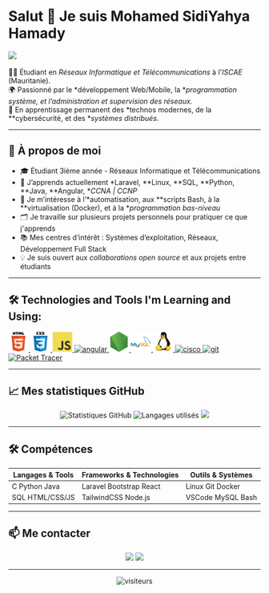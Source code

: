 # Salut 👋 Je suis Mohamed SidiYahya Hamady

![](https://github.com/halfrost/halfrost/blob/master/icons/header_1.png)

👨‍💻 Étudiant en *Réseaux Informatique et Télécommunications* à l'*ISCAE* (Mauritanie).  
🌍 Passionné par le *développement Web/Mobile, la **programmation système, et l’administration et supervision des réseaux*.  
🎯 En apprentissage permanent des *technos modernes, de la **cybersécurité, et des **systèmes distribués*.

---

## 🚀 À propos de moi

* 🎓 Étudiant 3ième année - Réseaux Informatique et Télécommunications
* 🧠 J’apprends actuellement *Laravel, **Linux, **SQL, **Python, **Java, **Angular, **CCNA | CCNP*
* 🔧 Je m’intéresse à l’*automatisation, aux **scripts Bash, à la **virtualisation (Docker), et à la **programmation bas-niveau*
* 🗂 Je travaille sur plusieurs projets personnels pour pratiquer ce que j'apprends
* 📚 Mes centres d’intérêt : Systèmes d’exploitation, Réseaux, Développement Full Stack
* 💡 Je suis ouvert aux *collaborations open source* et aux projets entre étudiants

---

<h2 align="left">🛠 Technologies and Tools I'm Learning and Using:</h2>
<p align="left">
  <a href="https://www.w3.org/html/" target="_blank"> <img src="https://raw.githubusercontent.com/devicons/devicon/master/icons/html5/html5-original-wordmark.svg" alt="html5" width="40" height="40"/> </a>
  <a href="https://www.w3schools.com/css/" target="_blank"> <img src="https://raw.githubusercontent.com/devicons/devicon/master/icons/css3/css3-original-wordmark.svg" alt="css3" width="40" height="40"/> </a>
  <a href="https://developer.mozilla.org/en-US/docs/Web/JavaScript" target="_blank"> <img src="https://raw.githubusercontent.com/devicons/devicon/master/icons/javascript/javascript-original.svg" alt="javascript" width="40" height="40"/> </a>
  <a href="https://angular.io/" target="_blank"> <img src="https://angular.io/assets/images/logos/angular/angular.svg" alt="angular" width="40" height="40"/> </a>
  <a href="https://nodejs.org/" target="_blank"> <img src="https://raw.githubusercontent.com/devicons/devicon/master/icons/nodejs/nodejs-original.svg" alt="nodejs" width="40" height="40"/> </a>
  <a href="https://www.mysql.com/" target="_blank"> <img src="https://raw.githubusercontent.com/devicons/devicon/master/icons/mysql/mysql-original-wordmark.svg" alt="mysql" width="40" height="40"/> </a>
  <a href="https://www.linux.org/" target="_blank"> <img src="https://raw.githubusercontent.com/devicons/devicon/master/icons/linux/linux-original.svg" alt="linux" width="40" height="40"/> </a>
  <a href="https://www.cisco.com/" target="_blank"> <img src="https://www.vectorlogo.zone/logos/cisco/cisco-icon.svg" alt="cisco" width="40" height="40"/> </a>
  <a href="https://git-scm.com/" target="_blank"> <img src="https://www.vectorlogo.zone/logos/git-scm/git-scm-icon.svg" alt="git" width="40" height="40"/> </a>
  <a href="https://www.packettracer.net/" target="_blank"> <img src="https://img.icons8.com/?size=100&id=XEnbmdky0kzu&format=png" alt="Packet Tracer" width="40" height="40"/> </a>
</p>

---

## 📈 Mes statistiques GitHub

<p align="center">
  <img src="https://github-readme-stats.vercel.app/api?username=tonpseudo&show_icons=true&theme=tokyonight" alt="Statistiques GitHub"/>
  <img src="https://github-readme-stats.vercel.app/api/top-langs/?username=tonpseudo&layout=compact&theme=tokyonight" alt="Langages utilisés"/>
  <img src="https://github-profile-trophy.vercel.app/?username=tonpseudo&theme=darkhub&column=3&margin-w=15&margin-h=15" />
</p>

---

## 🛠 Compétences

| Langages & Tools  | Frameworks & Technologies | Outils & Systèmes  |
|-------------------|----------------------------|--------------------|
| C Python Java | Laravel Bootstrap React | Linux Git Docker |
| SQL HTML/CSS/JS | TailwindCSS Node.js | VSCode MySQL Bash |

---

## 📫 Me contacter

<p align="center">
  <a href="mailto:msidiyahyahamady@gmail.com"><img src="https://cdn-icons-png.flaticon.com/128/3536/3536505.png"/></a>
  <a href="https://www.linkedin.com/in/mohamedsidiyahyahamady"><img src="https://img.icons8.com/ios-filled/30/000000/linkedin.png"/></a>
</p>

---

<p align="center">
  <img src="https://visitor-badge.laobi.icu/badge?page_id=tonpseudo.tonpseudo" alt="visiteurs">
</p>
